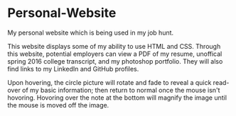 # Personal-Website
My personal website which is being used in my job hunt.

This website displays some of my ability to use HTML and CSS. Through this website, 
potential employers can view a PDF of my resume, unoffical spring 2016 college transcript, 
and my photoshop portfolio. They will also find links to my LinkedIn and GitHub profiles.

Upon hovering, the circle picture will rotate and fade to reveal a quick read-over of my basic 
information; then return to normal once the mouse isn't hovoring. Hovoring over the note 
at the bottom will magnify the image until the mouse is moved off the image.
